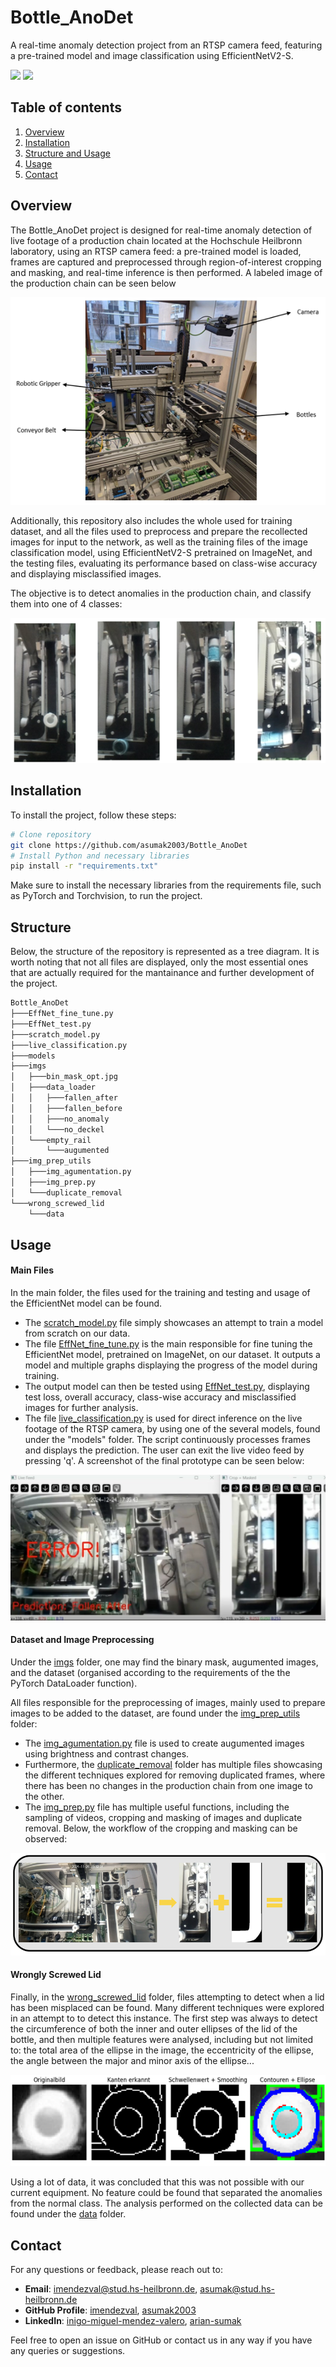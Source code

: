 # Bottle_AnoDet
A real-time anomaly detection project from an RTSP camera feed, featuring a pre-trained model and image classification using EfficientNetV2-S.

<img src="https://skillicons.dev/icons?i=python" /> <img src="https://skillicons.dev/icons?i=pytorch" />

## Table of contents
1. [Overview](#overview)
2. [Installation](#installation)
3. [Structure and Usage](#structure)
4. [Usage](#usage)
5. [Contact](#contact)

## Overview
The Bottle_AnoDet project is designed for real-time anomaly detection of live footage of a production chain located at the Hochschule Heilbronn laboratory, using an RTSP camera feed: a pre-trained model is loaded, frames are captured and preprocessed through region-of-interest cropping and masking, and real-time inference is then performed. A labeled image of the production chain can be seen below

![alt text](https://github.com/asumak2003/Bottle_AnoDet/raw/main/imgs/exs/Production_chain_labeled.png "Logo Title Text 1")

Additionally, this repository also includes the whole used for training dataset, and all the files used to preprocess and prepare the recollected images for input to the network, as well as the training files of the image classification model, using EfficientNetV2-S pretrained on ImageNet, and the testing files, evaluating its performance based on class-wise accuracy and displaying misclassified images.

The objective is to detect anomalies in the production chain, and classify them into one of 4 classes:

![alt text](https://github.com/asumak2003/Bottle_AnoDet/raw/main/imgs/exs/classes.png "Logo Title Text 1")

## Installation
To install the project, follow these steps:
```bash
# Clone repository
git clone https://github.com/asumak2003/Bottle_AnoDet
# Install Python and necessary libraries
pip install -r "requirements.txt"
```
Make sure to install the necessary libraries from the requirements file, such as PyTorch and Torchvision, to run the project.

## Structure
Below, the structure of the repository is represented as a tree diagram. It is worth noting that not all files are displayed, only the most essential ones that are actually required for the mantainance and further development of the project.

```bash
Bottle_AnoDet
├───EffNet_fine_tune.py
├───EffNet_test.py
├───scratch_model.py
├───live_classification.py
├───models
├───imgs
│   ├───bin_mask_opt.jpg
│   ├───data_loader
│   │   ├───fallen_after
│   │   ├───fallen_before
│   │   ├───no_anomaly
│   │   └───no_deckel
│   └───empty_rail
│       └───augumented
├───img_prep_utils
│   ├───img_agumentation.py
│   ├───img_prep.py
│   └───duplicate_removal
└───wrong_screwed_lid
    └───data
```

## Usage

#### Main Files
In the main folder, the files used for the training and testing and usage of the EfficientNet model can be found.
+ The [scratch_model.py](./scratch_model.py) file simply showcases an attempt to train a model from scratch on our data. 
+ The file [EffNet_fine_tune.py](./EffNet_fine_tune.py) is the main responsible for fine tuning the EfficientNet model, pretrained on ImageNet, on our dataset. It outputs a model and multiple graphs displaying the progress of the model during training. 
+ The output model can then be tested using [EffNet_test.py](./EffNet_test.py), displaying test loss, overall accuracy, class-wise accuracy and misclassified images for further analysis.
+ The file [live_classification.py](./live_classification.py) is used for direct inference on the live footage of the RTSP camera, by using one of the several models, found under the "models" folder. The script continuously processes frames and displays the prediction. The user can exit the live video feed by pressing 'q'. A screenshot of the final prototype can be seen below:

![alt text](https://github.com/asumak2003/Bottle_AnoDet/raw/main/imgs/exs/prototype.jpg "Logo Title Text 1")

#### Dataset and Image Preprocessing
Under the [imgs](./imgs/) folder, one may find the binary mask, augumented images, and the dataset (organised according to the requirements of the the PyTorch DataLoader function).

All files responsible for the preprocessing of images, mainly used to prepare images to be added to the dataset, are found under the [img_prep_utils](./img_prep_utils/) folder:

+ The [img_agumentation.py](./img_prep_utils/img_agumentation.py) file is used to create augumented images using brightness and contrast changes. 
+ Furthermore, the [duplicate_removal](./img_prep_utils/duplicate_removal/) folder has multiple files showcasing the different techniques explored for removing duplicated frames, where there has been no changes in the production chain from one image to the other.
+ The [img_prep.py](./img_prep_utils/img_prep.py) file has multiple useful functions, including the sampling of videos, cropping and masking of images and duplicate removal. Below, the workflow of the cropping and masking can be observed:

![alt text](https://github.com/asumak2003/Bottle_AnoDet/raw/main/imgs/exs/crop_and_mask.png "Logo Title Text 1")

#### Wrongly Screwed Lid
Finally, in the [wrong_screwed_lid](./wrong_screwed_lid/) folder, files attempting to detect when a lid has been misplaced can be found. Many different techniques were explored in an attempt to to detect this instance. The first step was always to detect the circumference of both the inner and outer ellipses of the lid of the bottle, and then multiple features were analysed, including but not limited to: the total area of the ellipse in the image, the eccentricity of the ellipse, the angle between the major and minor axis of the ellipse...

![alt text](https://github.com/asumak2003/Bottle_AnoDet/raw/main/imgs/exs/wrong_screwed_lid.png "Logo Title Text 1")

Using a lot of data, it was concluded that this was not possible with our current equipment. No feature could be found that separated the anomalies from the normal class. The analysis performed on the collected data can be found under the [data](./wrong_screwed_lid/data/) folder.


## Contact
For any questions or feedback, please reach out to:
- **Email**: [imendezval@stud.hs-heilbronn.de](mailto:imendezval@stud.hs-heilbronn.de), [asumak@stud.hs-heilbronn.de](mailto:asumak@stud.hs-heilbronn.de)
- **GitHub Profile**: [imendezval](https://github.com/imendezval), [asumak2003](https://github.com/asumak2003)
- **LinkedIn**: [inigo-miguel-mendez-valero](https://www.linkedin.com/in/i%C3%B1igo-miguel-m%C3%A9ndez-valero-4ba3732b1/), [arian-sumak](https://www.linkedin.com/in/arian-sumak-6b5b8925a/)

Feel free to open an issue on GitHub or contact us in any way if you have any queries or suggestions.
